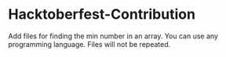 # Hacktoberfest-Contribution

Add files for finding the min number in an array. You can use any programming language. Files will not be repeated.
